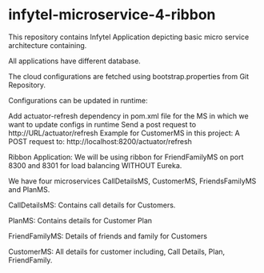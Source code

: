 # infytel-microservice-4-ribbon

This repository contains Infytel Application depicting basic micro service architecture containing.

All applications have different database.

The cloud configurations are fetched using bootstrap.properties from Git Repository.

Configurations can be updated in runtime:

Add actuator-refresh dependency in pom.xml file for the MS in which we want to update configs in runtime
Send a post request to http://URL/actuator/refresh
Example for CustomerMS in this project:
A POST request to: http://localhost:8200/actuator/refresh

Ribbon Application: We will be using ribbon for FriendFamilyMS on port 8300 and 8301 for load balancing WITHOUT Eureka.

We have four microservices CallDetailsMS, CustomerMS, FriendsFamilyMS and PlanMS.

CallDetailsMS: Contains call details for Customers.

PlanMS: Contains details for Customer Plan

FriendFamilyMS: Details of friends and family for Customers

CustomerMS: All details for customer including, Call Details, Plan, FriendFamily.
